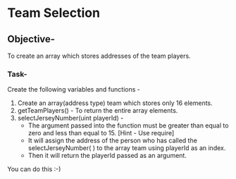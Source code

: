 # Team Selection

## Objective-

To create an array which stores addresses of the team players.

### Task-

Create the following variables and functions -

1. Create an array(address type) team which stores only 16 elements.
2. getTeamPlayers() - To return the entire array elements.
3. selectJerseyNumber(uint playerId) -
   - The argument passed into the function must be greater than equal to zero and less than equal to 15. [Hint - Use require]
   - It will assign the address of the person who has called the selectJerseyNumber( ) to the array team using playerId as an index.
   - Then it will return the playerId passed as an argument.

You can do this :-)
